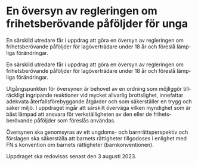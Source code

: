 # En översyn av regleringen om frihetsberövande påföljder för unga

En särskild utredare får i upp­drag att göra en översyn av regle­ringen om frihets­berövande påföljder för lag­över­trädare under 18 år och föreslå lämp­liga förändringar.

En särskild utredare får i upp­drag att göra en översyn av regle­ringen om frihets­berövande påföljder för lag­över­trädare under 18 år och föreslå lämp­liga förändringar.

Utgångs­punkten för över­synen är behovet av en ord­ning som möjlig­gör till­räckligt ingripande reak­tioner vid mycket all­varlig brotts­lighet, inne­fattar adekvata åter­falls­före­byg­gande åtgärder och som säker­ställer en trygg och säker miljö. I upp­draget ingår att särskilt över­väga vilken myndig­het som är bäst lämpad att ansvara för verk­ställig­heten av den eller de frihets­berövande påföljder som före­slås användas.

Översynen ska genom­syras av ett ungdoms- och barn­rätts­perspektiv och för­slagen ska säker­ställa att barnets rättig­heter tillgodo­ses i enlighet med FN:s konven­tion om barnets rättig­heter (barn­konven­tionen).

Uppdraget ska redo­visas senast den 3 augusti 2023.

